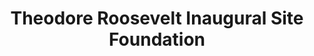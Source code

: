 ---
layout: repo
title: "Theodore Roosevelt Inaugural Site Foundation"
id: 19069
permalink: repos/19069/
---